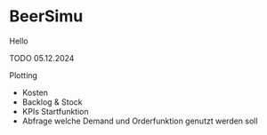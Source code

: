 # BeerSimu

Hello

TODO 05.12.2024

Plotting
-   Kosten
-   Backlog & Stock
-   KPIs
Startfunktion
- Abfrage welche Demand und Orderfunktion genutzt werden soll

